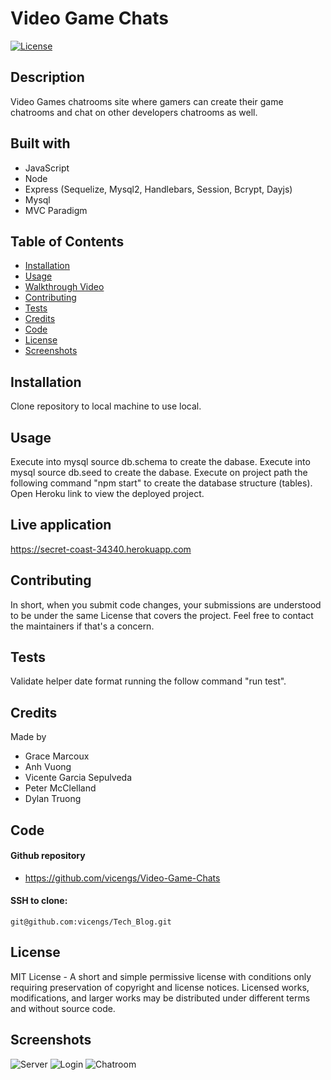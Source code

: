 # Video Game Chats

[![License](https://img.shields.io/static/v1?label=License&message=MIT&color=green)](http://choosealicense.com/licenses/mit/)

## Description
  
Video Games chatrooms site where gamers can create their game chatrooms and chat on other developers chatrooms as well.

## Built with

- JavaScript
- Node
- Express (Sequelize, Mysql2, Handlebars, Session, Bcrypt, Dayjs)
- Mysql
- MVC Paradigm

## Table of Contents

* [Installation](#installation)
* [Usage](#usage)
* [Walkthrough Video](#walkthrough)
* [Contributing](#contributing)
* [Tests](#tests)
* [Credits](#credits)
* [Code](#code)
* [License](#license)
* [Screenshots](#screenshots)

## Installation

Clone repository to local machine to use local.

## Usage

Execute into mysql source db.schema to create the dabase.
Execute into mysql source db.seed to create the dabase.
Execute on project path the following command "npm start" to create the database structure (tables).
Open Heroku link to view the deployed project.

## Live application

https://secret-coast-34340.herokuapp.com

## Contributing

In short, when you submit code changes, your submissions are understood to be under the same License that covers the project. Feel free to contact the maintainers if that's a concern.

## Tests

Validate helper date format running the follow command "run test".

## Credits

Made by

- Grace Marcoux
- Anh Vuong
- Vicente Garcia Sepulveda
- Peter McClelland
- Dylan Truong

## Code

#### Github repository

- https://github.com/vicengs/Video-Game-Chats

#### SSH to clone:

    git@github.com:vicengs/Tech_Blog.git

## License

MIT License - A short and simple permissive license with conditions only requiring preservation of copyright and license notices. Licensed works, modifications, and larger works may be distributed under different terms and without source code.

## Screenshots
    
![Server](./public/images/server.png)
![Login](./public/images/login.png)
![Chatroom](./public/images/chatroom.png)